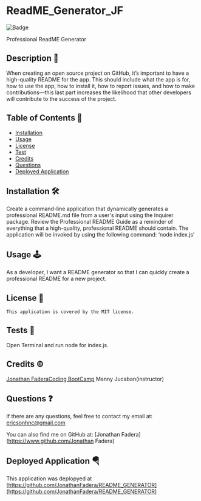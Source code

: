 
# ReadME_Generator_JF

![Badge](https://img.shields.io/badge/License-MIT-blue.svg)

Professional ReadME Generator

## Description 📃
When creating an open source project on GitHub, it’s important to have a high-quality README for the app. This should include what the app is for, how to use the app, how to install it, how to report issues, and how to make contributions—this last part increases the likelihood that other developers will contribute to the success of the project.

## Table of Contents 📖
- [Installation](#installation-🛠️)
- [Usage](#usage-🕹️)
- [License](#license-📄)
- [Test](#tests-💉)
- [Credits](#credits-©️)
- [Questions](#questions-❓)
- [Deployed Application](#deployed-application-🪂)

## Installation 🛠️
Create a command-line application that dynamically generates a professional README.md file from a user's input using the Inquirer package. Review the Professional README Guide as a reminder of everything that a high-quality, professional README should contain. The application will be invoked by using the following command: ‘node index.js’

## Usage 🕹️
As a developer, I want a README generator so that I can quickly create a professional README for a new project.

## License 📄
    This application is covered by the MIT license.

## Tests 💉
Open Terminal and run node for index.js.

## Credits ©️
[Jonathan Fadera](https://github.com/JonathanFadera)[Coding BootCamp](https://github.com/coding-boot-camp/potential-enigma) Manny Jucaban(instructor)

## Questions ❓
If there are any questions, feel free to contact my email at: ericsonhnc@gmail.com

You can also find me on GitHub at: [Jonathan Fadera](https://www.github.com/Jonathan Fadera)

## Deployed Application 🪂
This application was deplopyed at [https://github.com/JonathanFadera/README_GENERATOR](https://github.com/JonathanFadera/README_GENERATOR)
